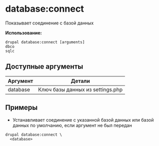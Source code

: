 # database:connect
Показывает соединение с базой данных

**Использование:**
```
drupal database:connect [arguments]
dbco
sqlc
```

## Доступные аргументы
Аргумент | Детали
---------|-------------
database | Ключ базы данных из settings.php

## Примеры
* Устанавливает соединение с указанной базой данных или базой данных по умолчанию, если аргумент не был передан
```
drupal database:connect \
  <database>
```

